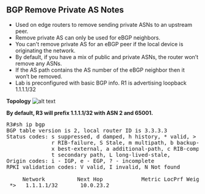 ## BGP Remove Private AS Notes

- Used on edge routers to remove sending private ASNs to an upstream peer.
- Remove private AS can only be used for eBGP neighbors.
- You can't remove private AS for an eBGP peer if the local device is originating the network.
- By default, if you have a mix of public and private ASNs, the router won’t remove any ASNs.
- If the AS path contains the AS number of the eBGP neighbor then it won’t be removed.
- Lab is preconfigured with basic BGP info. R1 is advertising loopback 1.1.1.1/32

**Topology**
![alt text](https://github.com/jwrightazure/lab/blob/master/basic-bgp-remove-private-as/bgp-removeas-topo.PNG)

**By default, R3 will prefix 1.1.1.1/32 with ASN 2 and 65001.**
<pre lang="...">
R3#sh ip bgp
BGP table version is 2, local router ID is 3.3.3.3
Status codes: s suppressed, d damped, h history, * valid, > best, i - internal, 
              r RIB-failure, S Stale, m multipath, b backup-path, f RT-Filter, 
              x best-external, a additional-path, c RIB-compressed, 
              t secondary path, L long-lived-stale,
Origin codes: i - IGP, e - EGP, ? - incomplete
RPKI validation codes: V valid, I invalid, N Not found

     Network          Next Hop            Metric LocPrf Weight Path
 *>   1.1.1.1/32       10.0.23.2                              0 2 65001 i

 </pre>
